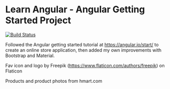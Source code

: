 # Learn Angular - Angular Getting Started Project
[![Build Status](https://travis-ci.com/BekahT/qu-mart.svg?branch=master)](https://travis-ci.com/BekahT/qu-mart)

Followed the Angular getting started tutorial at https://angular.io/start/ to create an online store application, then added my own improvements with Bootstrap and Material. 

Fav icon and logo by Freepik (https://www.flaticon.com/authors/freepik) on Flaticon 

Products and product photos from hmart.com